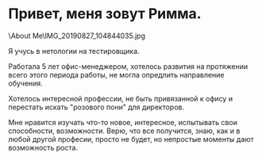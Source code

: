 # Привет, меня зовут Римма. 

\About Me\IMG_20190827_104844035.jpg

Я учусь в нетологии на тестировщика. 

Работала 5 лет офис-менеджером, хотелось развития на протяжении всего этого периода работы, не могла опредлить направление обучения.

Хотелось интересной профессии, не быть привязанной к офису и перестать искать "розового пони" для директоров.

Мне нравится изучать что-то новое, интересное, испытывать свои способности, возможности. Верю, что  все получится, знаю, как и в любой другой професии, просто не будет, но непростые моменты дают возможность роста.

